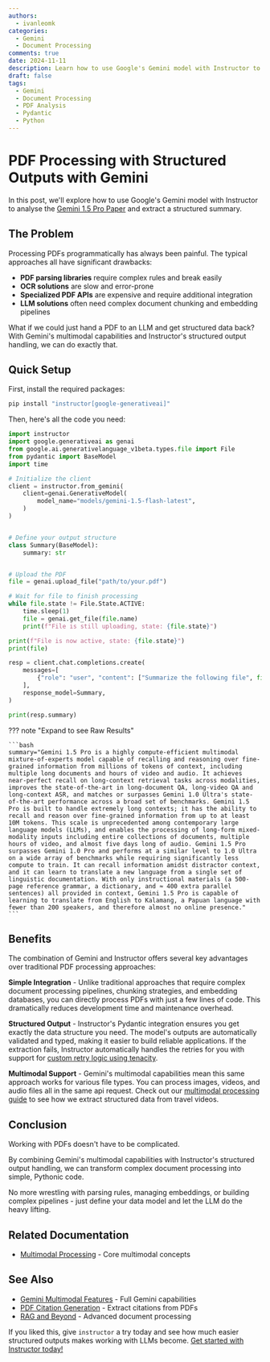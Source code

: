 ```yaml
---
authors:
  - ivanleomk
categories:
  - Gemini
  - Document Processing
comments: true
date: 2024-11-11
description: Learn how to use Google's Gemini model with Instructor to process PDFs and extract structured information
draft: false
tags:
  - Gemini
  - Document Processing
  - PDF Analysis
  - Pydantic
  - Python
---
```


# PDF Processing with Structured Outputs with Gemini

In this post, we'll explore how to use Google's Gemini model with Instructor to analyse the [Gemini 1.5 Pro Paper](https://github.com/google-gemini/generative-ai-python/blob/0e5c5f25fe4ce266791fa2afb20d17dee780ca9e/third_party/test.pdf) and extract a structured summary.

## The Problem

Processing PDFs programmatically has always been painful. The typical approaches all have significant drawbacks:

- **PDF parsing libraries** require complex rules and break easily
- **OCR solutions** are slow and error-prone
- **Specialized PDF APIs** are expensive and require additional integration
- **LLM solutions** often need complex document chunking and embedding pipelines

What if we could just hand a PDF to an LLM and get structured data back? With Gemini's multimodal capabilities and Instructor's structured output handling, we can do exactly that.

## Quick Setup

First, install the required packages:

```bash
pip install "instructor[google-generativeai]"
```

Then, here's all the code you need:

```python
import instructor
import google.generativeai as genai
from google.ai.generativelanguage_v1beta.types.file import File
from pydantic import BaseModel
import time

# Initialize the client
client = instructor.from_gemini(
    client=genai.GenerativeModel(
        model_name="models/gemini-1.5-flash-latest",
    )
)


# Define your output structure
class Summary(BaseModel):
    summary: str


# Upload the PDF
file = genai.upload_file("path/to/your.pdf")

# Wait for file to finish processing
while file.state != File.State.ACTIVE:
    time.sleep(1)
    file = genai.get_file(file.name)
    print(f"File is still uploading, state: {file.state}")

print(f"File is now active, state: {file.state}")
print(file)

resp = client.chat.completions.create(
    messages=[
        {"role": "user", "content": ["Summarize the following file", file]},
    ],
    response_model=Summary,
)

print(resp.summary)
```

??? note "Expand to see Raw Results"

    ```bash
    summary="Gemini 1.5 Pro is a highly compute-efficient multimodal mixture-of-experts model capable of recalling and reasoning over fine-grained information from millions of tokens of context, including multiple long documents and hours of video and audio. It achieves near-perfect recall on long-context retrieval tasks across modalities, improves the state-of-the-art in long-document QA, long-video QA and long-context ASR, and matches or surpasses Gemini 1.0 Ultra's state-of-the-art performance across a broad set of benchmarks. Gemini 1.5 Pro is built to handle extremely long contexts; it has the ability to recall and reason over fine-grained information from up to at least 10M tokens. This scale is unprecedented among contemporary large language models (LLMs), and enables the processing of long-form mixed-modality inputs including entire collections of documents, multiple hours of video, and almost five days long of audio. Gemini 1.5 Pro surpasses Gemini 1.0 Pro and performs at a similar level to 1.0 Ultra on a wide array of benchmarks while requiring significantly less compute to train. It can recall information amidst distractor context, and it can learn to translate a new language from a single set of linguistic documentation. With only instructional materials (a 500-page reference grammar, a dictionary, and ≈ 400 extra parallel sentences) all provided in context, Gemini 1.5 Pro is capable of learning to translate from English to Kalamang, a Papuan language with fewer than 200 speakers, and therefore almost no online presence."
    ```

## Benefits

The combination of Gemini and Instructor offers several key advantages over traditional PDF processing approaches:

**Simple Integration** - Unlike traditional approaches that require complex document processing pipelines, chunking strategies, and embedding databases, you can directly process PDFs with just a few lines of code. This dramatically reduces development time and maintenance overhead.

**Structured Output** - Instructor's Pydantic integration ensures you get exactly the data structure you need. The model's outputs are automatically validated and typed, making it easier to build reliable applications. If the extraction fails, Instructor automatically handles the retries for you with support for [custom retry logic using tenacity](../..../../concepts/retrying.md).

**Multimodal Support** - Gemini's multimodal capabilities mean this same approach works for various file types. You can process images, videos, and audio files all in the same api request. Check out our [multimodal processing guide](./multimodal-gemini.md) to see how we extract structured data from travel videos.

## Conclusion

Working with PDFs doesn't have to be complicated.

By combining Gemini's multimodal capabilities with Instructor's structured output handling, we can transform complex document processing into simple, Pythonic code.

No more wrestling with parsing rules, managing embeddings, or building complex pipelines - just define your data model and let the LLM do the heavy lifting.

## Related Documentation
- [Multimodal Processing](../../concepts/multimodal.md) - Core multimodal concepts

## See Also
- [Gemini Multimodal Features](multimodal-gemini.md) - Full Gemini capabilities
- [PDF Citation Generation](generating-pdf-citations.md) - Extract citations from PDFs
- [RAG and Beyond](rag-and-beyond.md) - Advanced document processing

If you liked this, give `instructor` a try today and see how much easier structured outputs makes working with LLMs become. [Get started with Instructor today!](../../index.md)
